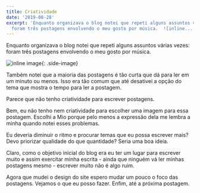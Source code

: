```yaml
---
title: Criatividade
date: '2019-08-28'
excerpt: 'Enquanto organizava o blog notei que repeti alguns assuntos várias vezes:
  foram três postagens envolvendo o meu gosto por música.  ![inline...'
---
```




Enquanto organizava o blog notei que repeti alguns assuntos várias vezes: foram três postagens envolvendo o meu gosto por música.

![inline image](https://i.imgur.com/u4EoQhI.png){: .side-image}

Também notei que a maioria das postagens é tão curta que dá para ler em um minuto ou menos. Isso era tão comum que até desativei a opção do tema que mostra o tempo para ler a postagem.

Parece que não tenho criatividade para escrever postagens.

Bem, eu não tenho nem criatividade para escolher uma imagem para essa postagem. Escolhi a Mio porque pelo menos a expressão dela me lembra a minha quando notei esses problemas.

Eu deveria diminuir o ritmo e procurar temas que eu possa escrever mais? Devo priorizar qualidade do que quantidade? Seria uma boa ideia.

Claro, como o objetivo inicial do blog era eu ter um lugar para escrever muito e assim exercitar minha escrita - ainda que ninguém vá ler minhas postagens mesmo - escrever muito não é algo ruim.

Agora que mudei o design do site espero mudar um pouco o foco das postagens. Vejamos o que eu posso fazer. Enfim, até a próxima postagem.

